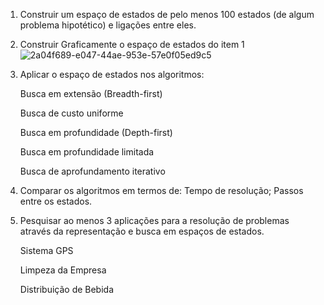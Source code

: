 1. Construir um espaço de estados de pelo menos 100 estados (de algum problema hipotético) e ligações entre eles.
2. Construir Graficamente o espaço de estados do item 1
    ![2a04f689-e047-44ae-953e-57e0f05ed9c5](https://user-images.githubusercontent.com/57930222/129944370-fa7f530f-2634-4bd3-a61e-362da79b8356.jpg)
3. Aplicar o espaço de estados nos algoritmos:

    Busca em extensão (Breadth-first)
    
    Busca de custo uniforme
    
    Busca em profundidade (Depth-first)
    
    Busca em profundidade limitada
    
    Busca de aprofundamento iterativo
    
  
4. Comparar os algoritmos em termos de:
    Tempo de resolução;
    Passos entre os estados.
5. Pesquisar ao menos 3 aplicações para a resolução de problemas através da representação e busca em espaços de estados.

    Sistema GPS
    
    Limpeza da Empresa
    
    Distribuição de Bebida


